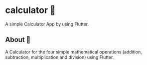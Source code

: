 # calculator 🧮

A simple Calculator App by using Flutter.

## About 📱

A Calculator for the four simple mathematical operations (addition, subtraction, multiplication and division) using Flutter.
